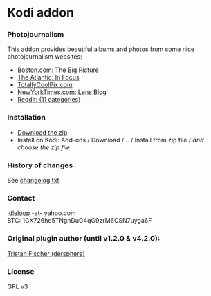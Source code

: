 # Kodi addon

### Photojournalism

This addon provides beautiful albums and photos from some nice photojournalism websites:   

- [Boston.com: The Big Picture](https://www.bostonglobe.com/news/bigpicture)
- [The Atlantic: In Focus](https://www.theatlantic.com/infocus/)
- [TotallyCoolPix.com](https://totallycoolpix.com)
- [NewYorkTimes.com: Lens Blog](https://lens.blogs.nytimes.com/)
- [Reddit: (11 categories)](https://www.reddit.com/)

### Installation

* [Download the zip](https://github.com/idleloop-github/script.image.bigpictures/releases/download/v4.3.1/script.image.bigpictures-4.3.1.zip).   
* Install on Kodi: Add-ons / Download / .. / Install from zip file / *and choose the zip file*   

### History of changes

See [changelog.txt](https://github.com/idleloop-github/script.image.bigpictures/blob/master/changelog.txt)

### Contact

[idleloop](https://github.com/idleloop-github) -at- yahoo.com   
BTC: 1GX726he5TNgnDuG4qG9zrM6CSN7uyga6F

### Original plugin author (until v1.2.0 & v4.2.0):

[Tristan Fischer (dersphere)](https://github.com/dersphere)   

### License

GPL v3
